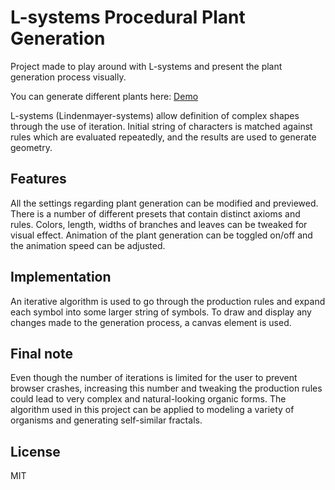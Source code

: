 # L-systems Procedural Plant Generation

Project made to play around with L-systems and present the plant generation process visually.

You can generate different plants here: [Demo](https://zealous-morse-eef3b3.netlify.app/)

L-systems (Lindenmayer-systems) allow definition of complex shapes through the use of iteration. 
Initial string of characters is matched against rules which are evaluated repeatedly, and the results are used to generate geometry. 

## Features

All the settings regarding plant generation can be modified and previewed. 
There is a number of different presets that contain distinct axioms and rules.
Colors, length, widths of branches and leaves can be tweaked for visual effect.
Animation of the plant generation can be toggled on/off and the animation speed can be adjusted.

## Implementation

An iterative algorithm is used to go through the production rules and expand each symbol into some larger string of symbols.
To draw and display any changes made to the generation process, a canvas element is used.

## Final note

Even though the number of iterations is limited for the user to prevent browser crashes, increasing this number and tweaking the production rules could lead to very complex and natural-looking organic forms.
The algorithm used in this project can be applied to modeling a variety of organisms and generating self-similar fractals.

## License

MIT
